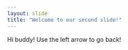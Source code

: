 ```yaml
---
layout: slide
title: "Welcome to our second slide!"
---
```

Hi buddy!
Use the left arrow to go back!
